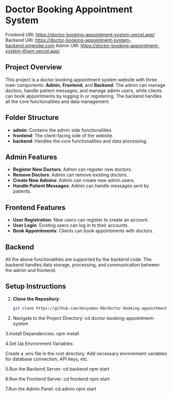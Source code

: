 # Doctor Booking Appointment System

Frontend URI: https://doctor-booking-appointment-system.vercel.app/
Backend URI: https://doctor-booking-appointment-system-backend.onrender.com
Admin URI: https://doctor-booking-appointment-system-6twm.vercel.app/

## Project Overview

This project is a doctor booking appointment system website with three main components: **Admin**, **Frontend**, and **Backend**. The admin can manage doctors, handle patient messages, and manage admin users, while clients can book appointments by logging in or registering. The backend handles all the core functionalities and data management.

## Folder Structure

- **admin**: Contains the admin side functionalities.
- **frontend**: The client-facing side of the website.
- **backend**: Handles the core functionalities and data processing.

## Admin Features

- **Register New Doctors**: Admin can register new doctors.
- **Remove Doctors**: Admin can remove existing doctors.
- **Create New Admins**: Admin can create new admin users.
- **Handle Patient Messages**: Admin can handle messages sent by patients.

## Frontend Features

- **User Registration**: New users can register to create an account.
- **User Login**: Existing users can log in to their accounts.
- **Book Appointments**: Clients can book appointments with doctors.

## Backend

All the above functionalities are supported by the backend code. The backend handles data storage, processing, and communication between the admin and frontend.

## Setup Instructions

1. **Clone the Repository**:
   ```bash
   git clone https://github.com/devyadav-00/doctor-booking-appointment-system.git
2. Navigate to the Project Directory:
   cd doctor-booking-appointment-system
   
3.Install Dependencies:
  npm install
  
4.Set Up Environment Variables:

  Create a .env file in the root directory.
  Add necessary environment variables for database connection, API keys, etc.

5.Run the Backend Server:
cd backend
npm start

6.Run the Frontend Server:
cd frontend
npm start

7.Run the Admin Panel:
cd admin
npm start
